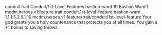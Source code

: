 <ability>
  <metadata>
    <class>conduit</class>
    <feature_type>trait</feature_type>
    <file_dpath>Conduit/1st-Level Features</file_dpath>
    <item_id>bastion-ward</item_id>
    <item_index>19</item_index>
    <item_name>Bastion Ward</item_name>
    <level>1</level>
    <scc>mcdm.heroes.v1:feature.trait.conduit.1st-level-feature:bastion-ward</scc>
    <scdc>1.1.1:5.2.6.1:19</scdc>
    <source>mcdm.heroes.v1</source>
    <type>feature/trait/conduit/1st-level-feature</type>
  </metadata>
  <effects>
    <effect type="mundane">Your god grants you a holy countenance that protects you at all times. You gain a +1 bonus to saving throws.</effect>
  </effects>
</ability>
